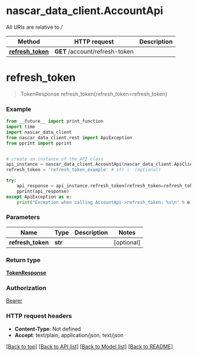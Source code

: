 # nascar_data_client.AccountApi

All URIs are relative to */*

Method | HTTP request | Description
------------- | ------------- | -------------
[**refresh_token**](AccountApi.md#refresh_token) | **GET** /account/refresh-token | 

# **refresh_token**
> TokenResponse refresh_token(refresh_token=refresh_token)



### Example
```python
from __future__ import print_function
import time
import nascar_data_client
from nascar_data_client.rest import ApiException
from pprint import pprint


# create an instance of the API class
api_instance = nascar_data_client.AccountApi(nascar_data_client.ApiClient(configuration))
refresh_token = 'refresh_token_example' # str |  (optional)

try:
    api_response = api_instance.refresh_token(refresh_token=refresh_token)
    pprint(api_response)
except ApiException as e:
    print("Exception when calling AccountApi->refresh_token: %s\n" % e)
```

### Parameters

Name | Type | Description  | Notes
------------- | ------------- | ------------- | -------------
 **refresh_token** | **str**|  | [optional] 

### Return type

[**TokenResponse**](TokenResponse.md)

### Authorization

[Bearer](../README.md#Bearer)

### HTTP request headers

 - **Content-Type**: Not defined
 - **Accept**: text/plain, application/json, text/json

[[Back to top]](#) [[Back to API list]](../README.md#documentation-for-api-endpoints) [[Back to Model list]](../README.md#documentation-for-models) [[Back to README]](../README.md)


